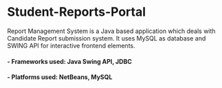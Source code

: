 # Student-Reports-Portal

Report Management System is a Java based application which deals with Candidate Report submission system. It uses MySQL as database and SWING API for interactive frontend elements.

#### - Frameworks used: Java Swing API, JDBC
#### - Platforms used: NetBeans, MySQL
